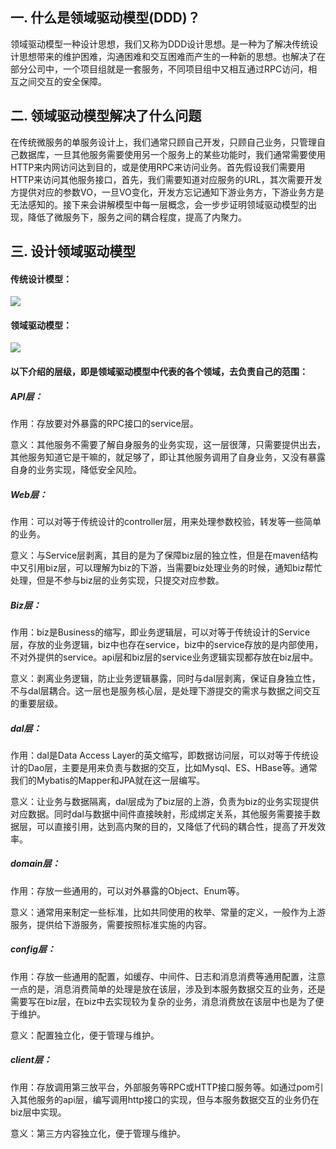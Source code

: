 ## 一. 什么是领域驱动模型(DDD)？
领域驱动模型一种设计思想，我们又称为DDD设计思想。是一种为了解决传统设计思想带来的维护困难，沟通困难和交互困难而产生的一种新的思想。也解决了在部分公司中，一个项目组就是一套服务，不同项目组中又相互通过RPC访问，相互之间交互的安全保障。
## 二. 领域驱动模型解决了什么问题
在传统微服务的单服务设计上，我们通常只顾自己开发，只顾自己业务，只管理自己数据库，一旦其他服务需要使用另一个服务上的某些功能时，我们通常需要使用HTTP来内网访问达到目的，或是使用RPC来访问业务。首先假设我们需要用HTTP来访问其他服务接口，首先，我们需要知道对应服务的URL，其次需要开发方提供对应的参数VO，一旦VO变化，开发方忘记通知下游业务方，下游业务方是无法感知的。接下来会讲解模型中每一层概念，会一步步证明领域驱动模型的出现，降低了微服务下，服务之间的耦合程度，提高了内聚力。
## 三. 设计领域驱动模型
#### 传统设计模型：
![](https://p3-juejin.byteimg.com/tos-cn-i-k3u1fbpfcp/3c8ddf58c881450e8202819e228806b3~tplv-k3u1fbpfcp-watermark.image)
#### 领域驱动模型：
![](https://p9-juejin.byteimg.com/tos-cn-i-k3u1fbpfcp/8a8a89935d2f418bacbb82c3102e50da~tplv-k3u1fbpfcp-watermark.image)
#### 以下介绍的层级，即是领域驱动模型中代表的各个领域，去负责自己的范围：
##### API层： 
作用：存放要对外暴露的RPC接口的service层。

意义：其他服务不需要了解自身服务的业务实现，这一层很薄，只需要提供出去，其他服务知道它是干嘛的，就足够了，即让其他服务调用了自身业务，又没有暴露自身的业务实现，降低安全风险。
##### Web层：
作用：可以对等于传统设计的controller层，用来处理参数校验，转发等一些简单的业务。

意义：与Service层剥离，其目的是为了保障biz层的独立性，但是在maven结构中又引用biz层，可以理解为biz的下游，当需要biz处理业务的时候，通知biz帮忙处理，但是不参与biz层的业务实现，只提交对应参数。
##### Biz层：
作用：biz是Business的缩写，即业务逻辑层，可以对等于传统设计的Service层，存放的业务逻辑，biz中也存在service，biz中的service存放的是内部使用，不对外提供的service。api层和biz层的service业务逻辑实现都存放在biz层中。

意义：剥离业务逻辑，防止业务逻辑暴露，同时与dal层剥离，保证自身独立性，不与dal层耦合。这一层也是服务核心层，是处理下游提交的需求与数据之间交互的重要层级。
##### dal层：
作用：dal是Data Access Layer的英文缩写，即数据访问层，可以对等于传统设计的Dao层，主要是用来负责与数据的交互，比如Mysql、ES、HBase等。通常我们的Mybatis的Mapper和JPA就在这一层编写。

意义：让业务与数据隔离，dal层成为了biz层的上游，负责为biz的业务实现提供对应数据。同时dal与数据中间件直接映射，形成绑定关系，其他服务需要接手数据层，可以直接引用，达到高内聚的目的，又降低了代码的耦合性，提高了开发效率。
##### domain层：
作用：存放一些通用的，可以对外暴露的Object、Enum等。

意义：通常用来制定一些标准，比如共同使用的枚举、常量的定义，一般作为上游服务，提供给下游服务，需要按照标准实施的内容。
##### config层：
作用：存放一些通用的配置，如缓存、中间件、日志和消息消费等通用配置，注意一点的是，消息消费简单的处理是放在该层，涉及到本服务数据交互的业务，还是需要写在biz层，在biz中去实现较为复杂的业务，消息消费放在该层中也是为了便于维护。

意义：配置独立化，便于管理与维护。
##### client层：
作用：存放调用第三放平台，外部服务等RPC或HTTP接口服务等。如通过pom引入其他服务的api层，编写调用http接口的实现，但与本服务数据交互的业务仍在biz层中实现。

意义：第三方内容独立化，便于管理与维护。

